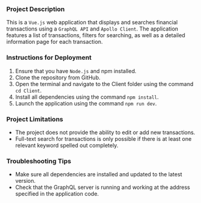 ### Project Description
This is a `Vue.js` web application that displays and searches financial transactions using a `GraphQL API` and `Apollo Client`. The application features a list of transactions, filters for searching, as well as a detailed information page for each transaction.

### Instructions for Deployment
1. Ensure that you have `Node.js` and npm installed.
2. Clone the repository from GitHub.
3. Open the terminal and navigate to the Client folder using the command `cd Client`.
4. Install all dependencies using the command `npm install`.
5. Launch the application using the command `npm run dev`.

### Project Limitations
- The project does not provide the ability to edit or add new transactions.
- Full-text search for transactions is only possible if there is at least one relevant keyword spelled out completely.

### Troubleshooting Tips
- Make sure all dependencies are installed and updated to the latest version.
- Check that the GraphQL server is running and working at the address specified in the application code.
